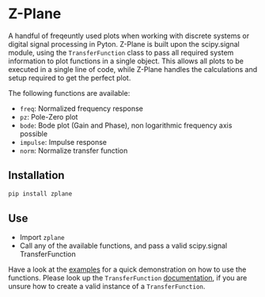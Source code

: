 # Z-Plane
A handful of freqeuntly used plots when working with discrete systems or digital signal processing in Pyton. Z-Plane is built upon the scipy.signal module, using the `TransferFunction` class to pass all required system information to plot functions in a single object. This allows all plots to be executed in a single line of code, while Z-Plane handles the calculations and setup required to get the perfect plot.

The following functions are available:
- `freq`: Normalized frequency response
- `pz`: Pole-Zero plot 
- `bode`: Bode plot (Gain and Phase), non logarithmic frequency axis possible
- `impulse`: Impulse response
- `norm`: Normalize transfer function

## Installation
```bash
pip install zplane
```

## Use
- Import `zplane`
- Call any of the available functions, and pass a valid scipy.signal TransferFunction

Have a look at the [examples](https://github.com/Attrup/zplane/blob/main/examples/examples.py) for a quick demonstration on how to use the functions. Please look up the `TransferFunction` [documentation](https://docs.scipy.org/doc/scipy/reference/generated/scipy.signal.TransferFunction.html), if you are unsure how to create a valid instance of a `TransferFunction`.
